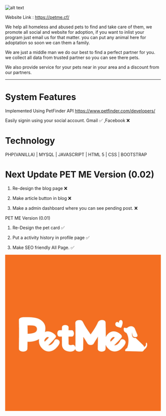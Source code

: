 ![alt text](https://raw.githubusercontent.com/JoemarDev/Petme/master/assets/images/logo/logo.png)


Website Link : https://petme.cf/

We help all homeless and abused pets to find and take care of them, we promote all social and website for adoption, if you want to inlist your program just email us for that matter. you can put any animal here for adoptation so soon we can them a family.

We are just a middle man we do our best to find a perfect partner for you. we collect all data from trusted partner so you can see there pets.

We also provide service for your pets near in your area and a discount from our partners.
_______________________________________________________________

# System Features

Implemented Using PetFinder API
https://www.petfinder.com/developers/

Easily signin using your social account. 
Gmail ✅ ,Facebook ❌

# Technology
PHP(VANILLA) | MYSQL | JAVASCRIPT | HTML 5 | CSS |  BOOTSTRAP

# Next Update PET ME Version (0.02)

1. Re-design the blog page ❌

2. Make article button in blog ❌

3. Make a admin dashboard where you can see pending post. ❌


PET ME Version (0.01)


1. Re-Design the pet card ✅

2. Put a activity history in profile page ✅

3. Make SEO friendly All Page. ✅

![alt text](https://raw.githubusercontent.com/JoemarDev/Petme/master/assets/images/background/blog-place-holder.jpg)


